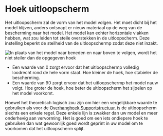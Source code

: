 Hoek uitloopscherm
====
Het uitloopscherm zal de vorm van het model volgen. Het moet dicht bij het model blijven, anders ontsnapt er nieuw materiaal op de weg van de bescherming naar het model. Het model kan echter horizontale vlakken hebben, wat zou leiden tot steile overstekken in de uitloopscherm. Deze instelling beperkt de steilheid van de uitloopschermp zodat deze niet inzakt.

![In plaats van het model naar beneden en naar boven te volgen, wordt het niet steiler dan de opgegeven hoek](../../../articles/images/ooze_shield.svg)

* Een waarde van 0 zorgt ervoor dat het uitloopschermp volledig loodrecht rond de hele vorm staat. Hoe kleiner de hoek, hoe stabieler de bescherming.
* Een waarde van 90 zorgt ervoor dat het uitloopschermp het model nauw volgt. Hoe groter de hoek, hoe beter de uitloopscherm het sijpelen op het model voorkomt.

Hoewel het theoretisch logisch zou zijn om hier een vergelijkbare waarde te gebruiken als voor de [Overhanghoek Supportstructuur](../support/support_angle.md), is de uitloopscherm slechts een enkele regel. Deze enkele lijn is zwakker dan uw model en meer onderhevig aan vervorming. Het is goed om een ​​iets ondiepere hoek te gebruiken dan wat gewoonlijk goed wordt geprint in uw model om te voorkomen dat het uitloopscherm splijt.